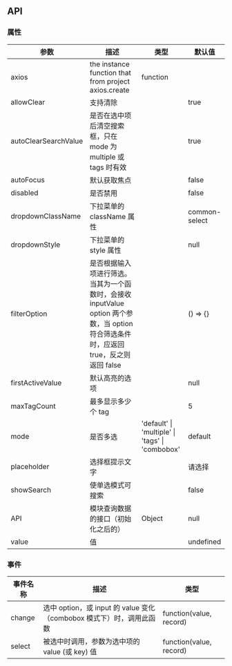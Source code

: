 ## API

### 属性

| 参数 | 描述                                          | 类型   | 默认值 |
| -------- | ---------------------------------------------------- | -------- | ------- |
| axios    | the instance function that from project axios.create | function ||
| allowClear | 支持清除 |  |true|
| autoClearSearchValue | 是否在选中项后清空搜索框，只在 mode 为 multiple 或 tags 时有效 |  |true|
| autoFocus | 默认获取焦点                                                 |  |false|
| disabled | 是否禁用 |  |false|
| dropdownClassName | 下拉菜单的 className 属性 |  |common-select|
| dropdownStyle | 下拉菜单的 style 属性 |  |null|
| filterOption | 是否根据输入项进行筛选。当其为一个函数时，会接收 inputValue option 两个参数，当 option 符合筛选条件时，应返回 true，反之则返回 false |  |() => {}|
| firstActiveValue | 默认高亮的选项 |  |null|
| maxTagCount | 最多显示多少个 tag |  |5|
| mode | 是否多选 | 'default' \| 'multiple' \| 'tags' \| 'combobox' |default|
| placeholder | 选择框提示文字 |  |请选择|
| showSearch | 使单选模式可搜索 |  |false|
| API | 模块查询数据的接口（初始化之后的） | Object |null|
| value | 值 |  |undefined|

### 事件

| 事件名称 | 描述                                                         | 类型                                         |
| -------- | ------------------------------------------------------------ | -------------------------------------------- |
| change   | 选中 option，或 input 的 value 变化（combobox 模式下）时，调用此函数 | function(value, record) |
| select   | 被选中时调用，参数为选中项的 value (或 key) 值               | function(value, record)               |


